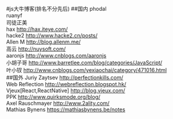 #js大牛博客(排名不分先后)
##国内
phodal<br>
ruanyf<br>
司徒正美<br>
hax http://hax.iteye.com/<br>
hacke2 http://www.hacke2.cn/posts/<br>
Allen M http://blog.allenm.me/ <br> 
高云 http://nuysoft.com/ <br>
aaronjs http://www.cnblogs.com/aaronjs<br>
小胡子哥 http://www.barretlee.com/blog/categories/JavaScript/<br>
叶小钗 http://www.cnblogs.com/yexiaochai/category/471016.html<br>
##国外
Juriy Zaytsev http://perfectionkills.com/<br>
Web Reflection http://webreflection.blogspot.hk/<br>
Vjeux[React,ReactNative] http://blog.vjeux.com/<br>
PPK http://www.quirksmode.org/blog/<br>
Axel Rauschmayer http://www.2ality.com/<br>
Mathias Bynens https://mathiasbynens.be/notes <br>
